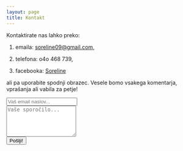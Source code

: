 ```yaml
---
layout: page
title: Kontakt
---
```


Kontaktirate nas lahko preko: 

1. emaila: [soreline09@gmail.com](mailto:soreline09@gmail.com),

2. telefona: o4o 468 739,

3. facebooka: [Soreline](https://sl-si.facebook.com/Soreline-329183587170502/)

ali pa uporabite spodnji obrazec. Vesele bomo vsakega komentarja, vprašanja ali vabila za petje!

<form action="//formspree.io/vse.zivo3@gmail.com" method="POST">
	<input type="hidden" name="_subject" value="soreline.github.io kontakt" />
  <input class="input_mail" type="email" name="_replyto" placeholder="Vaš email naslov..."><br>
	<textarea name="message" rows="5" placeholder="Vaše sporočilo..."></textarea><br>
  <input class="btn red" type="submit" value="Pošlji!">
	<input type="text" name="_gotcha" style="display:none" />
	<input type="hidden" name="_next" value="//soreline.github.io/hvala/"/>
</form>

